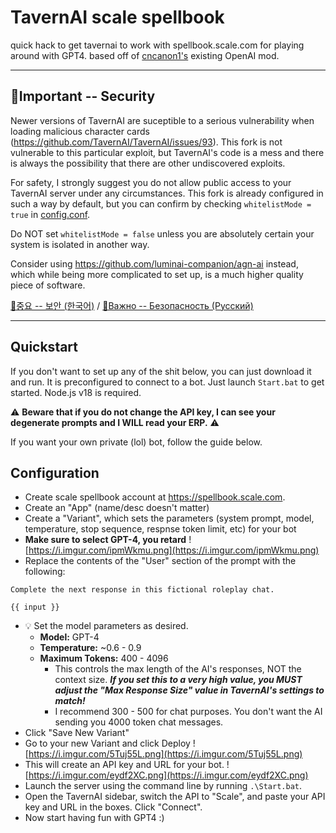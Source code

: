 # TavernAI scale spellbook
quick hack to get tavernai to work with spellbook.scale.com for playing around with GPT4. based off of [cncanon1's](https://github.com/CncAnon1/) existing OpenAI mod.

---

## 🚨Important -- Security
Newer versions of TavernAI are suceptible to a serious vulnerability when loading malicious character cards (https://github.com/TavernAI/TavernAI/issues/93).  This fork is not vulnerable to this particular exploit, but TavernAI's code is a mess and there is always the possibility that there are other undiscovered exploits.

For safety, I strongly suggest you do not allow public access to your TavernAI server under any circumstances. This fork is already configured in such a way by default, but you can confirm by checking `whitelistMode = true` in [config.conf](config.conf).  

Do NOT set `whitelistMode = false` unless you are absolutely certain your system is isolated in another way.

Consider using https://github.com/luminai-companion/agn-ai instead, which while being more complicated to set up, is a much higher quality piece of software.

[🚨중요 -- 보안 (한국어)](security-ko.md) / [🚨Важно -- Безопасность (Русский)](security-ru.md)

---

## Quickstart
If you don't want to set up any of the shit below, you can just download it and run. It is preconfigured to connect to a bot.  Just launch `Start.bat` to get started.  Node.js v18 is required. 

⚠️ **Beware that if you do not change the API key, I can see your degenerate prompts and I WILL read your ERP.** ⚠️ 

If you want your own private (lol) bot, follow the guide below.

## Configuration
- Create scale spellbook account at https://spellbook.scale.com.
- Create an "App" (name/desc doesn't matter)
- Create a "Variant", which sets the parameters (system prompt, model, temperature, stop sequence, respnse token limit, etc) for your bot
- **Make sure to select GPT-4, you retard**
![https://i.imgur.com/ipmWkmu.png](https://i.imgur.com/ipmWkmu.png)
- Replace the contents of the "User" section of the prompt with the following:
```
Complete the next response in this fictional roleplay chat.

{{ input }}
```
- 💡 Set the model parameters as desired.
  - **Model:** GPT-4
  - **Temperature:** ~0.6 - 0.9
  - **Maximum Tokens:** 400 - 4096
    - This controls the max length of the AI's responses, NOT the context size. ***If you set this to a very high value, you MUST adjust the "Max Response Size" value in TavernAI's settings to match!***
    - I recommend 300 - 500 for chat purposes. You don't want the AI sending you 4000 token chat messages.
- Click "Save New Variant"
- Go to your new Variant and click Deploy
![https://i.imgur.com/5Tuj55L.png](https://i.imgur.com/5Tuj55L.png)
- This will create an API key and URL for your bot.
![https://i.imgur.com/eydf2XC.png](https://i.imgur.com/eydf2XC.png)
- Launch the server using the command line by running `.\Start.bat`.
- Open the TavernAI sidebar, switch the API to "Scale", and paste your API key and URL in the boxes. Click "Connect".
- Now start having fun with GPT4 :)
